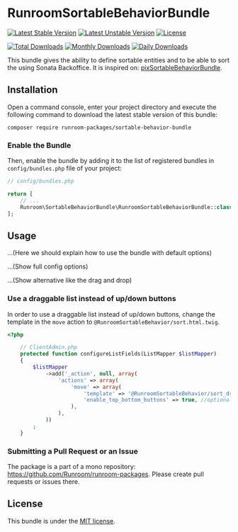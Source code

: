 RunroomSortableBehaviorBundle
========================

[![Latest Stable Version](https://poser.pugx.org/runroom-packages/sortable-behavior-bundle/v/stable)](https://packagist.org/packages/runroom-packages/sortable-behavior-bundle)
[![Latest Unstable Version](https://poser.pugx.org/runroom-packages/sortable-behavior-bundle/v/unstable)](https://packagist.org/packages/runroom-packages/sortable-behavior-bundle)
[![License](https://poser.pugx.org/runroom-packages/sortable-behavior-bundle/license)](https://packagist.org/packages/runroom-packages/sortable-behavior-bundle)

[![Total Downloads](https://poser.pugx.org/runroom-packages/sortable-behavior-bundle/downloads)](https://packagist.org/packages/runroom-packages/sortable-behavior-bundle)
[![Monthly Downloads](https://poser.pugx.org/runroom-packages/sortable-behavior-bundle/d/monthly)](https://packagist.org/packages/runroom-packages/sortable-behavior-bundle)
[![Daily Downloads](https://poser.pugx.org/runroom-packages/sortable-behavior-bundle/d/daily)](https://packagist.org/packages/runroom-packages/sortable-behavior-bundle)

This bundle gives the ability to define sortable entities and to be able to sort the using Sonata Backoffice. It is inspired on: [pixSortableBehaviorBundle](https://github.com/pix-digital/pixSortableBehaviorBundle).

## Installation

Open a command console, enter your project directory and execute the following command to download the latest stable version of this bundle:

```
composer require runroom-packages/sortable-behavior-bundle
```

### Enable the Bundle

Then, enable the bundle by adding it to the list of registered bundles in `config/bundles.php` file of your project:

```php
// config/bundles.php

return [
    // ...
    Runroom\SortableBehaviorBundle\RunroomSortableBehaviorBundle::class => ['all' => true],
];
```

## Usage

...(Here we should explain how to use the bundle with default options)

...(Show full config options)

...(Show alternative like the drag and drop)

### Use a draggable list instead of up/down buttons

In order to use a draggable list instead of up/down buttons, change the template in the `move` action to `@RunroomSortableBehavior/sort.html.twig`.

```php
<?php

    // ClientAdmin.php
    protected function configureListFields(ListMapper $listMapper)
    {
        $listMapper
            ->add('_action', null, array(
                'actions' => array(
                    'move' => array(
                        'template' => '@RunroomSortableBehavior/sort_drag_drop.html.twig',
                        'enable_top_bottom_buttons' => true, //optional
                    ),
                ),
            ))
        ;
    }
```
### Submitting a Pull Request or an Issue
The package is a part of a mono repository: https://github.com/Runroom/runroom-packages. Please create pull requests or issues there.

## License

This bundle is under the [MIT license](LICENSE).

